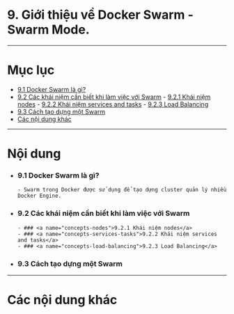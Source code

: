 # 9. Giới thiệu về Docker Swarm - Swarm Mode.

____

# Mục lục


- [9.1 Docker Swarm là gì?](#docker-swarm)
- [9.2 Các khái niệm cần biết khi làm việc với Swarm](#concepts)
      - [9.2.1 Khái niệm nodes](#concepts-nodes)
      - [9.2.2 Khái niệm services and tasks](#concepts-services-tasks)
      - [9.2.3 Load Balancing](#concepts-load-balancing)
- [9.3 Cách tạo dựng một Swarm](#create)
- [Các nội dung khác](#content-others)

____

# <a name="content">Nội dung</a>

- ### <a name="docker-swarm">9.1 Docker Swarm là gì?</a>

      - Swarm trong Docker được sử dụng để tạo dựng cluster quản lý nhiều Docker Engine. 

- ### <a name="concepts">9.2 Các khái niệm cần biết khi làm việc với Swarm</a>
      - ### <a name="concepts-nodes">9.2.1 Khái niệm nodes</a>
      - ### <a name="concepts-services-tasks">9.2.2 Khái niệm services and tasks</a>
      - ### <a name="concepts-load-balancing">9.2.3 Load Balancing</a>

- ### <a name="create">9.3 Cách tạo dựng một Swarm</a>


____

# <a name="content-others">Các nội dung khác</a>
